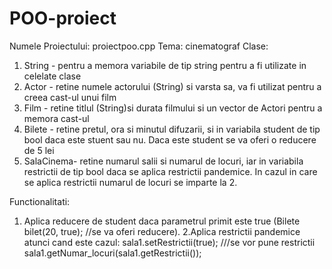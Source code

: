 # POO-proiect
Numele Proiectului: proiectpoo.cpp
Tema: cinematograf
Clase:
  1. String - pentru a memora variabile de tip string pentru a fi utilizate in celelate clase
  2. Actor - retine numele actorului (String) si varsta sa, va fi utilizat pentru a creea cast-ul unui film
  3. Film - retine titlul (String)si durata filmului si un vector de Actori pentru a memora cast-ul
  4. Bilete - retine pretul, ora si minutul difuzarii, si in variabila student de tip bool daca este stuent sau nu. Daca este student se va oferi o reducere de 5 lei
  5. SalaCinema- retine numarul salii si numarul de locuri, iar in variabila restrictii de tip bool daca se aplica restrictii pandemice. In cazul in care se aplica restrictii numarul de locuri se imparte la 2.

Functionalitati:
   1. Aplica reducere de student daca parametrul primit este true (Bilete bilet(20, true); //se va oferi reducere).
   2.Aplica restrictii pandemice atunci cand este cazul:
            sala1.setRestrictii(true); ///se vor pune restrictii
            sala1.getNumar_locuri(sala1.getRestrictii());
            
